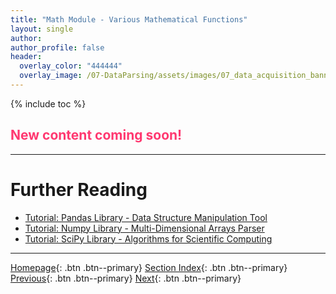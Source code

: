 ```yaml
---
title: "Math Module - Various Mathematical Functions"
layout: single
author:
author_profile: false
header:
  overlay_color: "444444"
  overlay_image: /07-DataParsing/assets/images/07_data_acquisition_banner.png
---
```


{% include toc %}

## <span style="color: #ff3870;">New content coming soon!</span>







___
# Further Reading
* [Tutorial: Pandas Library - Data Structure Manipulation Tool](05-tutorial-python-data-manipulation-pandas)
* [Tutorial: Numpy Library - Multi-Dimensional Arrays Parser](06-tutorial-python-array-manipulation-numpy)
* [Tutorial: SciPy Library - Algorithms for Scientific Computing](07-tutorial-python-apply-statistics-scipy)


___

[Homepage](../../../index.md){: .btn  .btn--primary}
[Section Index](../../00-DataParsing-LandingPage){: .btn  .btn--primary}
[Previous](03-tutorial-python-manage-data-json-string){: .btn  .btn--primary}
[Next](05-tutorial-python-data-manipulation-pandas){: .btn  .btn--primary}
